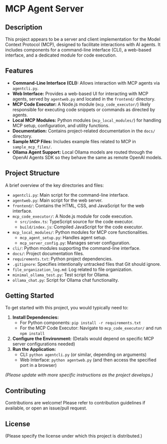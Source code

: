 # MCP Agent Server

## Description

This project appears to be a server and client implementation for the Model Context Protocol (MCP), designed to facilitate interactions with AI agents. It includes components for a command-line interface (CLI), a web-based interface, and a dedicated module for code execution.

## Features

*   **Command-Line Interface (CLI):** Allows interaction with MCP agents via `agentcli.py`.
*   **Web Interface:** Provides a web-based UI for interacting with MCP agents, served by `agentweb.py` and located in the `frontend/` directory.
*   **MCP Code Executor:** A Node.js module (`mcp_code_executor/`) likely responsible for executing code snippets or commands as directed by agents.
*   **Local MCP Modules:** Python modules (`mcp_local_modules/`) for handling MCP setup, configuration, and utility functions.
*   **Documentation:** Contains project-related documentation in the `docs/` directory.
*   **Sample MCP Files:** Includes example files related to MCP in `sample_mcp_files/`.
*   **Ollama Agent Support:** Local Ollama models are routed through the OpenAI Agents SDK so they behave the same as remote OpenAI models.

## Project Structure

A brief overview of the key directories and files:

*   `agentcli.py`: Main script for the command-line interface.
*   `agentweb.py`: Main script for the web server.
*   `frontend/`: Contains the HTML, CSS, and JavaScript for the web interface.
*   `mcp_code_executor/`: A Node.js module for code execution.
    *   `src/index.ts`: TypeScript source for the code executor.
    *   `build/index.js`: Compiled JavaScript for the code executor.
*   `mcp_local_modules/`: Python modules for MCP core functionalities.
    *   `mcp_agent_setup.py`: Handles agent setup.
    *   `mcp_server_config.py`: Manages server configuration.
*   `cli/`: Python modules supporting the command-line interface.
*   `docs/`: Project documentation files.
*   `requirements.txt`: Python project dependencies.
*   `.gitignore`: Specifies intentionally untracked files that Git should ignore.
*   `file_organization_log.md`: Log related to file organization.
*   `minimal_ollama_test.py`: Test script for Ollama.
*   `ollama_chat.py`: Script for Ollama chat functionality.

## Getting Started

To get started with this project, you would typically need to:

1.  **Install Dependencies:**
    *   For Python components: `pip install -r requirements.txt`
    *   For the MCP Code Executor: Navigate to `mcp_code_executor/` and run `npm install`
2.  **Configure the Environment:** (Details would depend on specific MCP server configurations needed)
3.  **Run the Application:**
    *   CLI: `python agentcli.py` (or similar, depending on arguments)
    *   Web Interface: `python agentweb.py` (and then access the specified port in a browser)

*(Please update with more specific instructions as the project develops.)*

## Contributing

Contributions are welcome! Please refer to contribution guidelines if available, or open an issue/pull request.

## License

(Please specify the license under which this project is distributed.)
